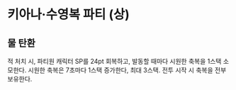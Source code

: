 # 키아나·수영복 파티 (상)

## 물 탄환

적 처치 시, 파티원 캐릭터 SP를 24pt 회복하고, 발동할 때마다 시원한 축복을 1스택 소모한다. 시원한 축복은 7초마다 1스택 증가한다, 최대 3스택. 전투 시작 시 축복을 전부 보유한다.
